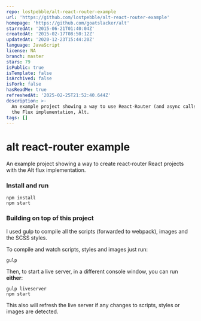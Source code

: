 ```yaml
---
repo: lostpebble/alt-react-router-example
url: 'https://github.com/lostpebble/alt-react-router-example'
homepage: 'https://github.com/goatslacker/alt'
starredAt: '2015-06-21T01:40:04Z'
createdAt: '2015-02-17T08:50:12Z'
updatedAt: '2020-12-23T15:44:20Z'
language: JavaScript
license: NA
branch: master
stars: 79
isPublic: true
isTemplate: false
isArchived: false
isFork: false
hasReadMe: true
refreshedAt: '2025-02-25T21:52:40.644Z'
description: >-
  An example project showing a way to use React-Router (and async calls) with
  the Flux implementation, Alt.
tags: []
---
```


alt react-router example
========================

An example project showing a way to create react-router React projects with the Alt flux implementation.

### Install and run

```
npm install
npm start
```

### Building on top of this project

I used gulp to compile all the scripts (forwarded to webpack), images and the SCSS styles.

To compile and watch scripts, styles and images just run:
```
gulp
```

Then, to start a live server, in a different console window, you can run **either**:
```
gulp liveserver
npm start
```

This also will refresh the live server if any changes to scripts, styles or images are detected.
